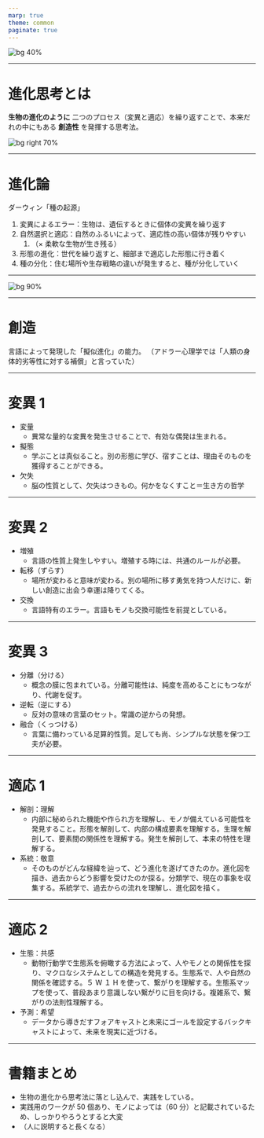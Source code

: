 ```yaml
---
marp: true
theme: common
paginate: true
---
```


![bg 40%](https://amanokaze.jp/amanokazewp/wp-content/themes/amanokaze/img/shinkashikou.jpg)

---

# 進化思考とは

**生物の進化のように** 二つのプロセス（変異と適応）を繰り返すことで、本来だれの中にもある **創造性** を発揮する思考法。

![bg right 70%](https://amanokaze.jp/amanokazewp/wp-content/themes/amanokaze/img/shinkashikou.jpg)

<!--
class: noclass
_footer: https://amanokaze.jp/shinkashikou/
-->

---

# 進化論

ダーウィン「種の起源」

1. 変異によるエラー：生物は、遺伝するときに個体の変異を繰り返す
2. 自然選択と適応：自然のふるいによって、適応性の高い個体が残りやすい
   1. （× 柔軟な生物が生き残る）
3. 形態の進化：世代を繰り返すと、細部まで適応した形態に行き着く
4. 種の分化：住む場所や生存戦略の違いが発生すると、種が分化していく

---

![bg 90%](https://m.media-amazon.com/images/S/aplus-media/vc/10e3969c-35eb-4f90-96c9-1b877518a195.__CR0,0,970,600_PT0_SX970_V1___.jpg)

<!--
_footer: https://m.media-amazon.com/images/S/aplus-media/vc/10e3969c-35eb-4f90-96c9-1b877518a195.__CR0,0,970,600_PT0_SX970_V1___.jpg
-->

---

# 創造

言語によって発現した「擬似進化」の能力。
（アドラー心理学では「人類の身体的劣等性に対する補償」と言っていた）

---

# 変異 1

- 変量
  - 異常な量的な変異を発生させることで、有効な偶発は生まれる。
- 擬態
  - 学ぶことは真似ること。別の形態に学び、宿すことは、理由そのものを獲得することができる。
- 欠失
  - 脳の性質として、欠失はつきもの。何かをなくすこと＝生き方の哲学

---

# 変異 2

- 増殖
  - 言語の性質上発生しやすい。増殖する時には、共通のルールが必要。
- 転移（ずらす）
  - 場所が変わると意味が変わる。別の場所に移す勇気を持つ人だけに、新しい創造に出会う幸運は降りてくる。
- 交換
  - 言語特有のエラー。言語もモノも交換可能性を前提としている。

---

# 変異 3

- 分離（分ける）
  - 概念の膜に包まれている。分離可能性は、純度を高めることにもつながり、代謝を促す。
- 逆転（逆にする）
  - 反対の意味の言葉のセット。常識の逆からの発想。
- 融合（くっつける）
  - 言葉に備わっている足算的性質。足しても尚、シンプルな状態を保つ工夫が必要。

---

# 適応 1

- 解剖：理解
  - 内部に秘められた機能や作られ方を理解し、モノが備えている可能性を発見すること。形態を解剖して、内部の構成要素を理解する。生理を解剖して、要素間の関係性を理解する。発生を解剖して、本来の特性を理解する。
- 系統：敬意
  - そのものがどんな経緯を辿って、どう進化を遂げてきたのか。進化図を描き、過去からどう影響を受けたのか探る。分類学で、現在の事象を収集する。系統学で、過去からの流れを理解し、進化図を描く。

---

# 適応 2

- 生態：共感
  - 動物行動学で生態系を俯瞰する方法によって、人やモノとの関係性を探り、マクロなシステムとしての構造を発見する。生態系で、人や自然の関係を確認する。５ W １ H を使って、繋がりを理解する。生態系マップを使って、普段あまり意識しない繋がりに目を向ける。複雑系で、繋がりの法則性理解する。
- 予測：希望
  - データから導きだすフォアキャストと未来にゴールを設定するバックキャストによって、未来を現実に近づける。

---

# 書籍まとめ

- 生物の進化から思考法に落とし込んで、実践をしている。
- 実践用のワークが 50 個あり、モノによっては（60 分）と記載されているため、しっかりやろうとすると大変
- （人に説明すると長くなる）

<!--
class: noclass
-->
